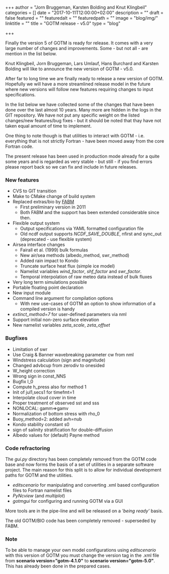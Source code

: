 +++
author = "Jorn Bruggeman, Karsten Bolding and Knut Klingbeil"
categories = []
date = "2017-10-11T12:00:00+02:00"
description = ""
draft = false
featured = ""
featuredalt = ""
featuredpath = ""
image = "blog/img/"
linktitle = ""
title = "GOTM release - v5.0"
type = "blog"

+++

Finally the version 5 of GOTM is ready for release. It comes with a 
very large number of changes and improvements. Some - but not all - 
are mention in the list below.

<!--more-->

Knut Klingbeil, Jorn Bruggeman, Lars Umlauf, Hans Burchard and Karsten Bolding will like to announce the new version of GOTM - v5.0.

After far to long time we are finally ready to release a new version of GOTM. Hopefully we will have a more streamlined release model in the future where new versions will follow new features requiring changes to input specifications.

In the list below we have collected some of the changes that have been done over the last almost 10 years. Many more are hidden in the logs in the GIT repository. We have not put any specific weight on the listed changes/new features/bug fixes - but it should be noted that thay have not taken equal amount of time to implement.

One thing to note though is that utilities to interact with GOTM - i.e. everything that is not strictly Fortran - have been moved away from the core Fortran code.  

The present release has been used in production mode already for a quite some years and is regarded as very stable - but still - if you find errors please report back so we can fix and include in future releases.

### New features
* CVS to GIT transition
* Make to CMake change of build system
* Replaced extras/bio by [FABM](http://www.fabm.net/wiki)
  * First preliminary version in 2011
  * Both FABM and the support has been extended considerable since then.
* Flexible output system
  * Output specifications via YAML formatted configuration file
  * Old ncdf output supports _NCDF_SAVE_DOUBLE_, nfirst and sync_out (deprecated - use flexible system)
* Airsea interface changes
  * Fairall et al. (1999) bulk formulas
  * New air/sea methods (albedo_method, swr_method)
  * Added rain impact to Kondo
  * Truncate surface heat flux (simple ice model)
  * Namelist variables *wind_factor*, *shf_factor* and *swr_factor*.
  * Temporal interpolation of raw meteo data instead of bulk fluxes
* Very long term simulations possible
* Portable floating point declaration
* New input module
* Command line argument for compilation options
  * With new use-cases of GOTM an option to show information of a compiled version is handy
* *extinct_method=7* for user-defined parameters via nml
* Support initial non-zero surface elevation
* New namelist variables *zeta_scale*, *zeta_offset*

### Bugfixes
* Limitation of swr
* Use Craig & Banner wavebreaking parameter cw from nml
* Windstress calculation (sign and magnitude)
* Changed advbcup from zerodiv to onesided
* W_height correction
* Wrong sign in const_NNS
* Bugfix I_0
* Compute h_press also for method 1
* Init of jul1,secs1 for timefmt=1
* Interpolate cloud cover in time
* Proper treatment of observed sst and sss
* NONLOCAL: gamm=>gamv
* Normalization of bottom stress with rho_0
* Buoy_method=2: added avh=nub
* Kondo stability constant s0
* sign of salinity stratification for double-diffusion
* Albedo values for (default) Payne method

### Code refractoring
The *gui.py* directory has been completely removed from the GOTM code base and now forms the basis of a set of utilities in a separate software project. The main reason for this split is to allow for individual development paths for GOTM and the utilities.

  * *editscenario* for manipulating and converting .xml based configuration files to Fortran namelist files
  * *PyNcview* (and *multiplot*)
  * *gotmgui* for configuring and running GOTM via a GUI

More tools are in the pipe-line and will be released on a *'being ready'* basis.

The old GOTM/BIO code has been completely removed - superseded by FABM.

### Note

To be able to manage your own model configurations using *editscenario* with this version of GOTM you must change the version tag in the .xml file from __scenario version="gotm-4.1.0"__ to __scenario version="gotm-5.0"__. This has already been done in the prepared cases.
